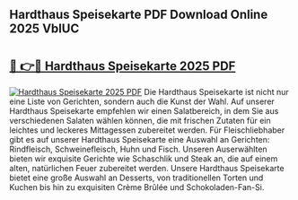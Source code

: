 ## Hardthaus Speisekarte PDF Download Online 2025 VblUC

# <h2><a href="http://gcbthh.nevu.top/?p=Hardthaus+Speisekarte">🔗 👉🔴 Hardthaus Speisekarte 2025 PDF</a></h2>

[![Hardthaus Speisekarte 2025 PDF](https://i.imgur.com/dBaPXMq.png)](http://gcbthh.nevu.top/?p=Hardthaus+Speisekarte)
Die Hardthaus Speisekarte ist nicht nur eine Liste von Gerichten, sondern auch die Kunst der Wahl. Auf unserer Hardthaus Speisekarte empfehlen wir einen Salatbereich, in dem Sie aus verschiedenen Salaten wählen können, die mit frischen Zutaten für ein leichtes und leckeres Mittagessen zubereitet werden. Für Fleischliebhaber gibt es auf unserer Hardthaus Speisekarte eine Auswahl an Gerichten: Rindfleisch, Schweinefleisch, Huhn und Fisch. Unseren Auserwählten bieten wir exquisite Gerichte wie Schaschlik und Steak an, die auf einem alten, natürlichen Feuer zubereitet werden. Unsere Hardthaus Speisekarte bietet eine große Auswahl an Desserts, von traditionellen Torten und Kuchen bis hin zu exquisiten Crème Brûlée und Schokoladen-Fan-Si.
